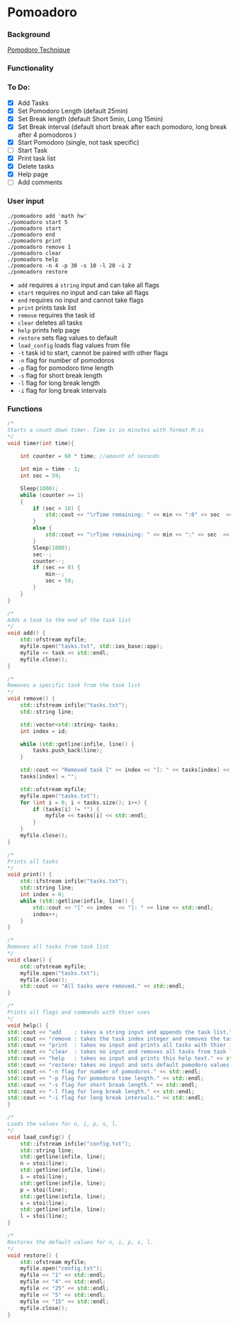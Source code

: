 # Pomoadoro
### Background

[Pomodoro Technique](https://github.com/adoante/Pomoadoro/blob/main/Pomodoro%20Technique.md)
### Functionality

### To Do:

- [x] Add Tasks
- [x] Set Pomodoro Length (default 25min)
- [x] Set Break length (default Short 5min, Long 15min)
- [x] Set Break interval (default short break after each pomodoro, long break after 4 pomodoros )
- [x] Start Pomodoro (single, not task specific)
- [ ] Start Task
- [x] Print task list
- [x] Delete tasks
- [x] Help page
- [ ] Add comments
### User input

```
./pomoadoro add 'math hw'
./pomoadoro start 5
./pomoadoro start
./pomoadoro end
./pomoadoro print
./pomoadoro remove 1
./pomoadoro clear
./pomoadoro help
./pomoadoro -n 4 -p 30 -s 10 -l 20 -i 2
./pomoadoro restore
```

- `add` requires a `string` input and can take all flags
- `start` requires no input and can take all flags
- `end` requires no input and cannot take flags
- `print` prints task list
- `remove` requires the task id
- `clear` deletes all tasks
- `help` prints help page
- `restore` sets flag values to default
- `load_config` loads flag values from file
- `-t` task id to start, cannot be paired with other flags
- `-n` flag for number of pomodoros
- `-p` flag for pomodoro time length
- `-s` flag for short break length
- `-l` flag for long break length
- `-i` flag for long break intervals
### Functions

```c++
/*
Starts a count down timer. Time is in minutes with format M:ss
*/
void timer(int time){
	
	int counter = 60 * time; //amount of seconds

	int min = time - 1;
	int sec = 59;

    Sleep(1000);
    while (counter >= 1)
    {
        if (sec < 10) {
			std::cout << "\rTime remaining: " << min << ":0" << sec  << std::flush;
		}
		else {
			std::cout << "\rTime remaining: " << min << ":" << sec  << std::flush;
		}
        Sleep(1000);
		sec--;
        counter--;
		if (sec == 0) {
			min--;
			sec = 59;
		}
    }
}
```

```c++
/*
Adds a task to the end of the task list
*/
void add() {
	std::ofstream myfile;
	myfile.open("tasks.txt", std::ios_base::app);
	myfile << task << std::endl;
	myfile.close();
}
```

```c++
/*
Removes a specific task from the task list
*/
void remove() {
	std::ifstream infile("tasks.txt");
	std::string line;

	std::vector<std::string> tasks;
	int index = id;

	while (std::getline(infile, line)) {
		tasks.push_back(line);
	}

	std::cout << "Removed task [" << index << "]: " << tasks[index] << std::endl;
	tasks[index] = "";

	std::ofstream myfile;
	myfile.open("tasks.txt");
	for (int i = 0; i < tasks.size(); i++) {
		if (tasks[i] != "") {
			myfile << tasks[i] << std::endl;
		}
	}
	myfile.close();
}
```

```c++
/*
Prints all tasks
*/
void print() {
	std::ifstream infile("tasks.txt");
	std::string line;
	int index = 0;
	while (std::getline(infile, line)) {
		std::cout << "[" << index  << "]: " << line << std::endl;
		index++;
	}
}
```

```c++
/*
Removes all tasks from task list
*/
void clear() {
	std::ofstream myfile;
	myfile.open("tasks.txt");
	myfile.close();
	std::cout << "All tasks were removed." << std::endl;
}
```

```c++
/*
Prints all flags and commands with thier uses
*/
void help() {
std::cout << "add    : takes a string input and appends the task list." << std::endl;
std::cout << "remove : takes the task index integer and removes the task from task list." << std::endl;
std::cout << "print  : takes no input and prints all tasks with thier index." << std::endl;
std::cout << "clear  : takes no input and removes all tasks from task list file." << std::endl;
std::cout << "help   : takes no input and prints this help text." << std::endl;
std::cout << "restore: takes no input and sets default pomodoro values." << std::endl;
std::cout << "-n flag for number of pomodoros." << std::endl;
std::cout << "-p flag for pomodoro time length." << std::endl;
std::cout << "-s flag for short break length." << std::endl;
std::cout << "-l flag for long break length." << std::endl;
std::cout << "-i flag for long break intervals." << std::endl;
}
```

```c++
/*
Loads the values for n, i, p, s, l.
*/
void load_config() {
	std::ifstream infile("config.txt");
	std::string line;
	std::getline(infile, line);
	n = stoi(line);
	std::getline(infile, line);
	i = stoi(line);
	std::getline(infile, line);
	p = stoi(line);
	std::getline(infile, line);
	s = stoi(line);
	std::getline(infile, line);
	l = stoi(line);
}
```

```c++
/*
Restores the default values for n, i, p, s, l.
*/
void restore() {
	std::ofstream myfile;
	myfile.open("config.txt");
	myfile << "1" << std::endl;
	myfile << "4" << std::endl;
	myfile << "25" << std::endl;
	myfile << "5" << std::endl;
	myfile << "15" << std::endl;
	myfile.close();
}
```
